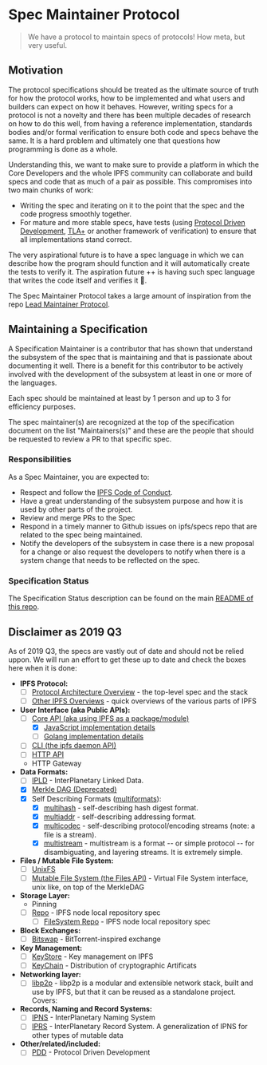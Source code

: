 # Spec Maintainer Protocol

> We have a protocol to maintain specs of protocols! How meta, but very useful.

## Motivation

The protocol specifications should be treated as the ultimate source of truth for how the protocol works, how to be implemented and what users and builders can expect on how it behaves. However, writing specs for a protocol is not a novelty and there has been multiple decades of research on how to do this well, from having a reference implementation, standards bodies and/or formal verification to ensure both code and specs behave the same. It is a hard problem and ultimately one that questions how programming is done as a whole.

Understanding this, we want to make sure to provide a platform in which the Core Developers and the whole IPFS community can collaborate and build specs and code that as much of a pair as possible. This compromises into two main chunks of work:

- Writing the spec and iterating on it to the point that the spec and the code progress smoothly together.
- For mature and more stable specs, have tests (using [Protocol Driven Development](https://github.com/ipfs/pdd), [TLA+](https://lamport.azurewebsites.net/tla/tla.html) or another framework of verification) to ensure that all implementations stand correct.

The very aspirational future is to have a spec language in which we can describe how the program should function and it will automatically create the tests to verify it. The aspiration future ++ is having such spec language that writes the code itself and verifies it 🚀.

The Spec Maintainer Protocol takes a large amount of inspiration from the repo [Lead Maintainer Protocol](https://github.com/ipfs/team-mgmt/blob/master/LEAD_MAINTAINER_PROTOCOL.md).

## Maintaining a Specification

A Specification Maintainer is a contributor that has shown that understand the subsystem of the spec that is maintaining and that is passionate about documenting it well. There is a benefit for this contributor to be actively involved with the development of the subsystem at least in one or more of the languages.

Each spec should be maintained at least by 1 person and up to 3 for efficiency purposes.

The spec maintainer(s) are recognized at the top of the specification document on the list "Maintainers(s)" and these are the people that should be requested to review a PR to that specific spec.

### Responsibilities

As a Spec Maintainer, you are expected to:

- Respect and follow the [IPFS Code of Conduct](https://github.com/ipfs/community/blob/master/code-of-conduct.md).
- Have a great understanding of the subsystem  purpose and how it is used by other parts of the project.
- Review and merge PRs to the Spec
- Respond in a timely manner to Github issues on ipfs/specs repo that are related to the spec being maintained.
- Notify the developers of the subsystem in case there is a new proposal for a change or also request the developers to notify when there is a system change that needs to be reflected on the spec.

### Specification Status

The Specification Status description can be found on the main [README of this repo](https://github.com/ipfs/specs#badges-and-spec-lifecycle).

## Disclaimer as 2019 Q3

As of 2019 Q3, the specs are vastly out of date and should not be relied uppon. We will run an effort to get these up to date and check the boxes here when it is done:

- **IPFS Protocol:**
  - [ ] [Protocol Architecture Overview](./ARCHITECTURE.md) - the top-level spec and the stack
  - [ ] [Other IPFS Overviews](/overviews) - quick overviews of the various parts of IPFS
- **User Interface (aka Public APIs):**
  - [ ] [Core API (aka using IPFS as a package/module)](./API_CORE.md)
    - [x] [JavaScript implementation details](https://github.com/ipfs/interface-js-ipfs-core)
    - [ ] [Golang implementation details](https://github.com/ipfs/interface-go-ipfs-core)
  - [ ] [CLI (the ipfs daemon API)](./API_CLI.md)
  - [ ] [HTTP API](./API_HTTP.md)
  - HTTP Gateway
- **Data Formats:**
  - [ ] [IPLD](https://github.com/ipld/spec) - InterPlanetary Linked Data.
  - [x] [Merkle DAG (Deprecated)](./MERKLE_DAG.md)
  - [x] Self Describing Formats ([multiformats](http://github.com/multiformats/multiformats)):
    - [x] [multihash](https://github.com/multiformats/multihash) - self-describing hash digest format.
    - [x] [multiaddr](https://github.com/multiformats/multiaddr) - self-describing addressing format.
    - [x] [multicodec](https://github.com/multiformats/multicodec) - self-describing protocol/encoding streams (note: a file is a stream).
    - [x] [multistream](https://github.com/multiformats/multistream) - multistream is a format -- or simple protocol -- for disambiguating, and layering streams. It is extremely simple.
- **Files / Mutable File System:**
  - [ ] [UnixFS](./UNIXFS.md)
  - [ ] [Mutable File System (the Files API)](./MUTABLE_FILE_SYSTEM.md) - Virtual File System interface, unix like, on top of the MerkleDAG
- **Storage Layer:**
  - Pinning
  - [ ] [Repo](./REPO.md) - IPFS node local repository spec
    - [ ] [FileSystem Repo](./REPO_FS.md) - IPFS node local repository spec
- **Block Exchanges:**
  - [ ] [Bitswap](./BITSWAP.md) - BitTorrent-inspired exchange
- **Key Management:**
  - [ ] [KeyStore](./KEYSTORE.md) - Key management on IPFS
  - [ ] [KeyChain](./KEYCHAIN.md) - Distribution of cryptographic Artificats
- **Networking layer:**
  - [ ] [libp2p](https://github.com/libp2p/specs) - libp2p is a modular and extensible network stack, built and use by IPFS, but that it can be reused as a standalone project. Covers:
- **Records, Naming and Record Systems:**
  - [ ] [IPNS](./IPNS.md) - InterPlanetary Naming System
  - [ ] [IPRS](https://github.com/libp2p/specs/blob/master/IPRS.md) - InterPlanetary Record System. A generalization of IPNS for other types of mutable data
- **Other/related/included:**
  - [ ] [PDD](https://github.com/ipfs/pdd) - Protocol Driven Development

